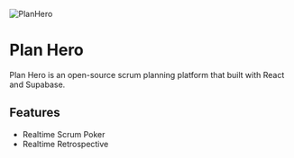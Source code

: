 ![PlanHero](plan-hero.png)

# Plan Hero

Plan Hero is an open-source scrum planning platform that built with React and Supabase.

## Features

- Realtime Scrum Poker
- Realtime Retrospective

